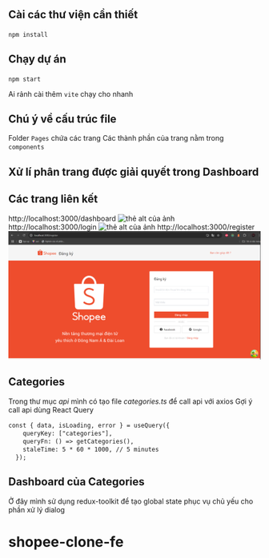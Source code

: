 ## Cài các thư viện cần thiết

`npm install`

## Chạy dự án

`npm start`

Ai rảnh cài thêm `vite` chạy cho nhanh

## Chú ý về cấu trúc file

Folder `Pages` chứa các trang
Các thành phần của trang nằm trong `components`

## Xử lí phân trang được giải quyết trong Dashboard

## Các trang liên kết

http://localhost:3000/dashboard
![thẻ alt của ảnh](./public/dashboard.png)
http://localhost:3000/login
![thẻ alt của ảnh](./public/login.png)
http://localhost:3000/register
![thẻ alt của ảnh](./public/register.png)

## Categories

Trong thư mục _api_ mình có tạo file _categories.ts_ để call api với axios
Gợi ý call api dùng React Query

```
const { data, isLoading, error } = useQuery({
    queryKey: ["categories"],
    queryFn: () => getCategories(),
    staleTime: 5 * 60 * 1000, // 5 minutes
  });
```

## Dashboard của Categories

Ở đây mình sử dụng redux-toolkit để tạo global state phục vụ chủ yếu cho phần xử lý dialog
# shopee-clone-fe
